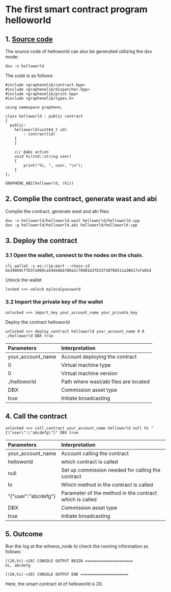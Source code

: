 # The first smart contract program helloworld

## 1. [Source code](https://github.com/dbxone/dbxchain/blob/contract/contracts/examples/helloworld/helloworld.cpp)

The source code of helloworld can also be generated utilizing the dxx mode:

```
dxx -n helloworld
```

The code is as follows:
```
#include <graphenelib/contract.hpp>
#include <graphenelib/dispatcher.hpp>
#include <graphenelib/print.hpp>
#include <graphenelib/types.h>

using namespace graphene;

class helloworld : public contract
{
  public:
    helloworld(uint64_t id)
        : contract(id)
    {
    }

    /// @abi action
    void hi(std::string user)
    {
        print("hi, ", user, "\n");
    }
};

GRAPHENE_ABI(helloworld, (hi))
```

## 2. Complie the contract, generate wast and abi

Complie the contract, generate wast and abi files:

```
dxx -o helloworld/helloworld.wast helloworld/helloworld.cpp
dxx -g helloworld/helloworld.abi helloworld/helloworld.cpp
```

## 3. Deploy the contract

### 3.1 Open the wallet, connect to the nodes on the chain.

```
cli_wallet -s ws://ip:port --chain-id 6e340b9cffb37a989ca544e6bb780a2c78901d3fb33738768511a30617afa01d
```

Unlock the wallet
```
locked >>> unlock mylocalpassword
```

### 3.2 Import the private key of the wallet

```
unlocked >>> import_key your_account_name your_private_key
```

Deploy the contract helloworld

```
unlocked >>> deploy_contract helloworld your_account_name 0 0 ./helloworld DBX true
```
| Parameters | Interpretation |
| :--- | :--- |
| your_account_name | Account deploying the contract |
| 0 | Virtual machine type |
| 0 | Virtual machine version |
| ./helloworld | Path where wast/abi files are located |
| DBX | Commission asset type |
| true | Initiate broadcasting |
 
## 4. Call the contract

```
unlocked >>> call_contract your_account_name helloworld null hi "{\"user\":\"abcdefg\"}" DBX true

```
| Parameters | Interpretation |
| :--- | :--- |
| your_account_name | Account calling the contract |
| helloworld | which contract is called |
| null | Set up commission needed for calling the contract |
| hi | Which method in the contract is called |
| "{\"user\":\"abcdefg\"} | Parameter of the method in the contract which is called |
| DBX | Commission asset type |
| true | Initiate broadcasting |


## 5. Outcome

Run the log at the witness_node to check the running information as follows:

```
[(20,hi)->20] CONSOLE OUTPUT BEGIN =====================
hi, abcdefg

[(20,hi)->20] CONSOLE OUTPUT END =====================
```

Here, the smart contract id of helloworld is 20.
